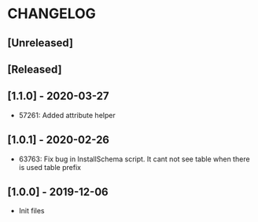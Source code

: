 # CHANGELOG

## [Unreleased]

## [Released]
## [1.1.0] - 2020-03-27
* 57261: Added attribute helper

## [1.0.1] - 2020-02-26
- 63763: Fix bug in InstallSchema script. It cant not see table when there is used table prefix

## [1.0.0] - 2019-12-06
* Init files
